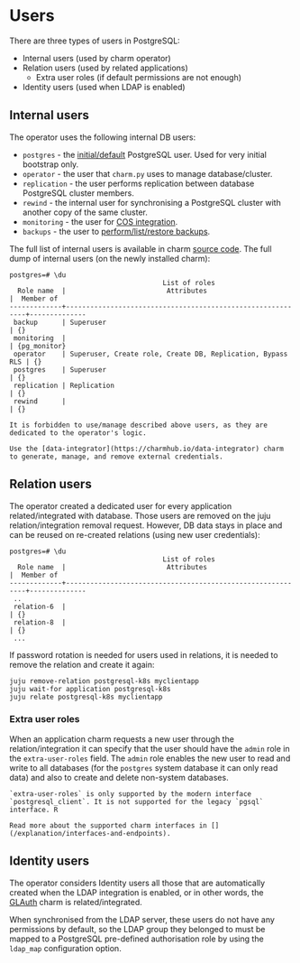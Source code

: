 # Users

There are three types of users in PostgreSQL:

* Internal users (used by charm operator)
* Relation users (used by related applications)
  * Extra user roles (if default permissions are not enough)
* Identity users (used when LDAP is enabled)

## Internal users

The operator uses the following internal DB users:

* `postgres` - the [initial/default](/how-to/manage-passwords) PostgreSQL user. Used for very initial bootstrap only.
* `operator` - the user that `charm.py` uses to manage database/cluster.
* `replication` - the user performs replication between database PostgreSQL cluster members.
* `rewind` - the internal user for synchronising a PostgreSQL cluster with another copy of the same cluster.
* `monitoring` - the user for [COS integration](/how-to/monitoring-cos/enable-monitoring).
* `backups` - the user to [perform/list/restore backups](/how-to/back-up-and-restore/create-a-backup).

The full list of internal users is available in charm [source code](https://github.com/canonical/postgresql-operator/blob/main/src/constants.py). The full dump of internal users (on the newly installed charm):

```text
postgres=# \du
                                      List of roles
  Role name  |                         Attributes                         |  Member of   
-------------+------------------------------------------------------------+--------------
 backup      | Superuser                                                  | {}
 monitoring  |                                                            | {pg_monitor}
 operator    | Superuser, Create role, Create DB, Replication, Bypass RLS | {}
 postgres    | Superuser                                                  | {}
 replication | Replication                                                | {}
 rewind      |                                                            | {}
```

```{note}
It is forbidden to use/manage described above users, as they are dedicated to the operator's logic.

Use the [data-integrator](https://charmhub.io/data-integrator) charm to generate, manage, and remove external credentials.
```

<!-- TODO: check if this section should be replaced with secrets

Passwords for *internal* users can be rotated using the action `set-password`:

```text
> juju show-action postgresql set-password
Change the system user's password, which is used by charm. It is for internal charm users and SHOULD NOT be used by applications.

Arguments
password:
  type: string
  description: The password will be auto-generated if this option is not specified.
username:
  type: string
  description: The username, the default value 'operator'. Possible values - operator, replication, rewind.
```

For example, to generate a new random password for *internal* user:

```text
> juju run-action --wait postgresql-k8s/leader set-password username=operator

unit-postgresql-1:
  UnitId: postgresql-k8s/1
  id: "2"
  results:
    password: k4qqnWSZJZrcMt4B
  status: completed
```

To set a predefined password for the specific user, run:

```text
> juju run-action --wait postgresql-k8s/leader set-password username=operator password=newpassword

unit-postgresql-1:
  UnitId: postgresql-k8s/1
  id: "4"
  results:
    password: newpassword
  status: completed
```

The action `set-password` must be executed on juju leader unit (to update peer relation data with new value).
-->

## Relation users

The operator created a dedicated user for every application related/integrated with database. Those users are removed on the juju relation/integration removal request. However, DB data stays in place and can be reused on re-created relations (using new user credentials):

```text
postgres=# \du
                                      List of roles
  Role name  |                         Attributes                         |  Member of   
-------------+------------------------------------------------------------+--------------
 ..
 relation-6  |                                                            | {}
 relation-8  |                                                            | {}
 ...
```

If password rotation is needed for users used in relations, it is needed to remove the relation and create it again:
```text
juju remove-relation postgresql-k8s myclientapp
juju wait-for application postgresql-k8s
juju relate postgresql-k8s myclientapp
```

### Extra user roles

When an application charm requests a new user through the relation/integration it can specify that the user should have the `admin` role in the `extra-user-roles` field. The `admin` role enables the new user to read and write to all databases (for the `postgres` system database it can only read data) and also to create and delete non-system databases.

```{note}
`extra-user-roles` is only supported by the modern interface `postgresql_client`. It is not supported for the legacy `pgsql` interface. R

Read more about the supported charm interfaces in [](/explanation/interfaces-and-endpoints).
```

## Identity users

The operator considers Identity users all those that are automatically created when the LDAP integration is enabled, or in other words, the [GLAuth](https://charmhub.io/glauth-k8s) charm is related/integrated.

When synchronised from the LDAP server, these users do not have any permissions by default, so the LDAP group they belonged to must be mapped to a PostgreSQL pre-defined authorisation role by using the `ldap_map` configuration option.

